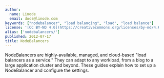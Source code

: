 ```yaml
---
author:
  name: Linode
  email: docs@linode.com
keywords: ["nodebalancer", "load balancing", "load", "load balance"]
license: '[CC BY-ND 4.0](https://creativecommons.org/licenses/by-nd/4.0)'
alias: ['nodebalancers/']
published: 2012-07-17
title: NodeBalancers
---
```


NodeBalancers are highly-available, managed, and cloud-based "load balancers as a service." They can adapt to any workload, from a blog to a large application cluster and beyond. These guides explain how to set up a NodeBalancer and configure the settings.
